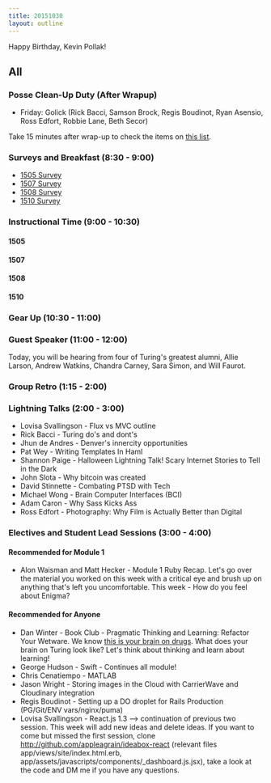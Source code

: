 ```yaml
---
title: 20151030
layout: outline
---
```


Happy Birthday, Kevin Pollak!

## All

### Posse Clean-Up Duty (After Wrapup)

* Friday: Golick (Rick Bacci, Samson Brock, Regis Boudinot, Ryan Asensio, Ross Edfort, Robbie Lane, Beth Secor)

Take 15 minutes after wrap-up to check the items on [this list](https://gist.github.com/rwarbelow/f5cfe4333402d043ef2e).

### Surveys and Breakfast (8:30 - 9:00)

* [1505 Survey]()
* [1507 Survey]()
* [1508 Survey]()
* [1510 Survey]()

### Instructional Time (9:00 - 10:30)

#### 1505

#### 1507

#### 1508

#### 1510

### Gear Up (10:30 - 11:00)

### Guest Speaker (11:00 - 12:00)

Today, you will be hearing from four of Turing's greatest alumni, Allie Larson, Andrew Watkins, Chandra Carney, Sara Simon, and Will Faurot.

### Group Retro (1:15 - 2:00)

### Lightning Talks (2:00 - 3:00)

* Lovisa Svallingson - Flux vs MVC outline
* Rick Bacci - Turing do's and dont's
* Jhun de Andres - Denver's innercity opportunities
* Pat Wey - Writing Templates In Haml
* Shannon Paige - Halloween Lightning Talk! Scary Internet Stories to Tell in the Dark
* John Slota - Why bitcoin was created
* David Stinnette - Combating PTSD with Tech
* Michael Wong - Brain Computer Interfaces (BCI)
* Adam Caron - Why Sass Kicks Ass
* Ross Edfort - Photography: Why Film is Actually Better than Digital

### Electives and Student Lead Sessions (3:00 - 4:00)

#### Recommended for Module 1

* Alon Waisman and Matt Hecker - Module 1 Ruby Recap. Let's go over the material you worked on this week with a critical eye and brush up on anything that's left you uncomfortable. This week - How do you feel about Enigma?

#### Recommended for Anyone

* Dan Winter - Book Club - Pragmatic Thinking and Learning: Refactor Your Wetware. We know [this is  your brain on drugs](https://www.youtube.com/watch?v=ub_a2t0ZfTs). What does your brain on Turing look like? Let's think about thinking and learn about learning!
* George Hudson - Swift - Continues all module!
* Chris Cenatiempo - MATLAB
* Jason Wright - Storing images in the Cloud with CarrierWave and Cloudinary integration
* Regis Boudinot - Setting up a DO droplet for Rails Production (PG/Git/ENV vars/nginx/puma)
* Lovisa Svallingson - React.js 1.3 --> continuation of previous two session. This week will add new ideas and delete ideas. If you want to come but missed the first session, clone http://github.com/appleagrain/ideabox-react (relevant files app/views/site/index.html.erb, app/assets/javascripts/components/_dashboard.js.jsx), take a look at the code and DM me if you have any questions.
